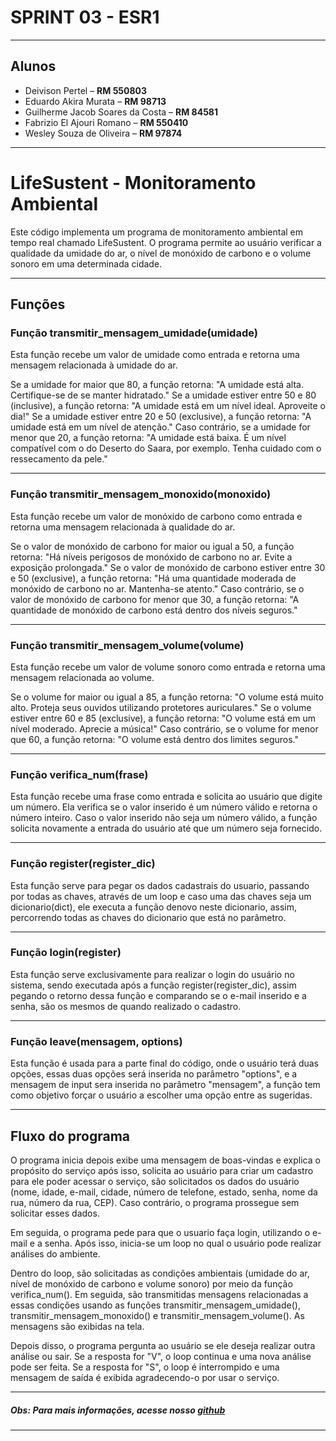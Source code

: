 # SPRINT 03 - ESR1
---

## Alunos

- Deivison Pertel – **RM 550803**
- Eduardo Akira Murata – **RM 98713**
- Guilherme Jacob Soares da Costa – **RM 84581**
- Fabrizio El Ajouri Romano – **RM 550410**
- Wesley Souza de Oliveira – **RM 97874**

---

# LifeSustent - Monitoramento Ambiental
Este código implementa um programa de monitoramento ambiental em tempo real chamado LifeSustent. O programa permite ao usuário verificar a qualidade da umidade do ar, o nível de monóxido de carbono e o volume sonoro em uma determinada cidade.

---

## Funções
### Função transmitir_mensagem_umidade(umidade)
Esta função recebe um valor de umidade como entrada e retorna uma mensagem relacionada à umidade do ar.

Se a umidade for maior que 80, a função retorna: "A umidade está alta. Certifique-se de se manter hidratado."
Se a umidade estiver entre 50 e 80 (inclusive), a função retorna: "A umidade está em um nível ideal. Aproveite o dia!"
Se a umidade estiver entre 20 e 50 (exclusive), a função retorna: "A umidade está em um nível de atenção."
Caso contrário, se a umidade for menor que 20, a função retorna: "A umidade está baixa. É um nível compatível com o do Deserto do Saara, por exemplo. Tenha cuidado com o ressecamento da pele."

---

### Função transmitir_mensagem_monoxido(monoxido)
Esta função recebe um valor de monóxido de carbono como entrada e retorna uma mensagem relacionada à qualidade do ar.

Se o valor de monóxido de carbono for maior ou igual a 50, a função retorna: "Há níveis perigosos de monóxido de carbono no ar. Evite a exposição prolongada."
Se o valor de monóxido de carbono estiver entre 30 e 50 (exclusive), a função retorna: "Há uma quantidade moderada de monóxido de carbono no ar. Mantenha-se atento."
Caso contrário, se o valor de monóxido de carbono for menor que 30, a função retorna: "A quantidade de monóxido de carbono está dentro dos níveis seguros."

---

### Função transmitir_mensagem_volume(volume)
Esta função recebe um valor de volume sonoro como entrada e retorna uma mensagem relacionada ao volume.

Se o volume for maior ou igual a 85, a função retorna: "O volume está muito alto. Proteja seus ouvidos utilizando protetores auriculares."
Se o volume estiver entre 60 e 85 (exclusive), a função retorna: "O volume está em um nível moderado. Aprecie a música!"
Caso contrário, se o volume for menor que 60, a função retorna: "O volume está dentro dos limites seguros."

---

### Função verifica_num(frase)
Esta função recebe uma frase como entrada e solicita ao usuário que digite um número. Ela verifica se o valor inserido é um número válido e retorna o número inteiro. Caso o valor inserido não seja um número válido, a função solicita novamente a entrada do usuário até que um número seja fornecido.

---

### Função register(register_dic)
Esta função serve para pegar os dados cadastrais do usuario, passando por todas as chaves, através de um loop e caso uma das chaves seja um dicionario(dict), ele executa a função denovo neste dicionario, assim, percorrendo todas as chaves do dicionario que está no parâmetro.

---

### Função login(register)
Esta função serve exclusivamente para realizar o login do usuário no sistema, sendo executada após a função register(register_dic), assim pegando o retorno dessa função e comparando se o e-mail inserido e a senha, são os mesmos de quando realizado o cadastro.


---

### Função leave(mensagem, options)
Esta função é usada para a parte final do código, onde o usuário terá duas opções, essas duas opções será inserida no parâmetro "options", e a mensagem de input sera inserida no parâmetro "mensagem", a função tem como objetivo forçar o usuário a escolher uma opção entre as sugeridas.

---


## Fluxo do programa
O programa inicia depois exibe uma mensagem de boas-vindas e explica o propósito do serviço após isso, solicita ao usuário para criar um cadastro para ele poder acessar o serviço, são solicitados os dados do usuário (nome, idade, e-mail, cidade, número de telefone, estado, senha, nome da rua, número da rua, CEP). Caso contrário, o programa prossegue sem solicitar esses dados.

Em seguida, o programa pede para que o usuario faça login, utilizando o e-mail e a senha. Após isso, inicia-se um loop no qual o usuário pode realizar análises do ambiente.

Dentro do loop, são solicitadas as condições ambientais (umidade do ar, nível de monóxido de carbono e volume sonoro) por meio da função verifica_num(). Em seguida, são transmitidas mensagens relacionadas a essas condições usando as funções transmitir_mensagem_umidade(), transmitir_mensagem_monoxido() e transmitir_mensagem_volume(). As mensagens são exibidas na tela.

Depois disso, o programa pergunta ao usuário se ele deseja realizar outra análise ou sair. Se a resposta for "V", o loop continua e uma nova análise pode ser feita. Se a resposta for "S", o loop é interrompido e uma mensagem de saída é exibida agradecendo-o por usar o serviço.

---
##### Obs: Para mais informações, acesse nosso [github](https://github.com/lifesustent/Sprint.4.Python.git)
---
